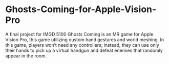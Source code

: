 # Ghosts-Coming-for-Apple-Vision-Pro
A final project for IMGD 5100
Ghosts Coming is an MR game for Apple Vision Pro, this game utilizing custom hand gestures and world meshing. In this game, players won’t need any controllers; instead, they can use only their hands to pick up a virtual handgun and defeat enemies that randomly appear in the room.

